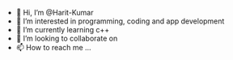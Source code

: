 - 👋 Hi, I’m @Harit-Kumar
- 👀 I’m interested in programming, coding and app development 
- 🌱 I’m currently learning c++
- 💞️ I’m looking to collaborate on
- 📫 How to reach me ...

<!---
Harit-Kumar/Harit-Kumar is a ✨ special ✨ repository because its `README.md` (this file) appears on your GitHub profile.
You can click the Preview link to take a look at your changes.
--->
